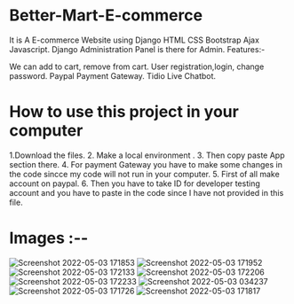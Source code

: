 # Better-Mart-E-commerce
It is A E-commerce Website using Django HTML CSS Bootstrap Ajax Javascript.
Django Administration Panel is there for Admin.
Features:-

We can add to cart, remove from cart.
User registration,login, change password.
Paypal Payment Gateway.
Tidio Live Chatbot.

# How to use this project in your computer
1.Download the files.
2. Make a local environment .
3. Then copy paste App section there.
4. For payment Gateway you have to make some changes in the code sincce my code will not run in your computer.
5. First of all make account on paypal.
6. Then you have to take ID for developer testing account and you have to paste in the code since I have not provided in this file.

# Images :--

![Screenshot 2022-05-03 171853](https://user-images.githubusercontent.com/100127451/168476710-ce0314ec-8f79-408e-9239-bad5bd8ec345.jpg)
![Screenshot 2022-05-03 171952](https://user-images.githubusercontent.com/100127451/168476712-a36330de-acb9-4140-8003-e19447842f79.jpg)
![Screenshot 2022-05-03 172133](https://user-images.githubusercontent.com/100127451/168476715-7b9c8f38-dd6f-428c-9199-e5b22ac9b0bd.jpg)
![Screenshot 2022-05-03 172206](https://user-images.githubusercontent.com/100127451/168476716-afff63d8-ce52-4093-861f-52488905fa96.jpg)
![Screenshot 2022-05-03 172233](https://user-images.githubusercontent.com/100127451/168476718-e62a72c7-a355-42ef-90d2-cdc17ee7e04a.jpg)
![Screenshot 2022-05-03 034237](https://user-images.githubusercontent.com/100127451/168476719-b7298701-2a33-4220-bb74-35036b308189.jpg)
![Screenshot 2022-05-03 171726](https://user-images.githubusercontent.com/100127451/168476722-6d801af3-ba34-4074-9a17-546384a902d1.jpg)
![Screenshot 2022-05-03 171817](https://user-images.githubusercontent.com/100127451/168476723-8d78ce56-4052-44b7-ae65-a971704a545b.jpg)
